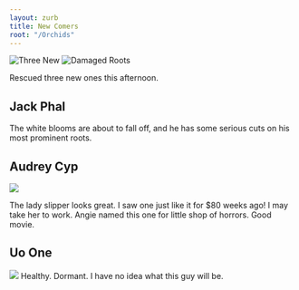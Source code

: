 ```yaml
---
layout: zurb
title: New Comers
root: "/Orchids"
---
```


<div id="featured"> 
     <img src="{{ site.baseurl}}/images/2012-06-09_three_new.jpg" alt="Three New" />
     <img src="{{ site.baseurl}}/images/2012-06-09_jack_phal_roots.jpg"  alt="Damaged Roots" />
</div>

Rescued three new ones this afternoon.

Jack Phal
---------
The white blooms are about to fall off, and he has some serious cuts on his most prominent roots.

Audrey Cyp
----------
<img src="{{ site.baseurl}}/images/2012-06-09_audrey_cyp.jpg" class="thumb">

The lady slipper looks great. I saw one just like it for $80 weeks ago! I may take her to work. Angie named this one for little shop of horrors. Good movie.  

Uo One
------------
<img src="{{ site.baseurl}}/images/2012-06-09_uo_one.jpg" class="thumb">
Healthy. Dormant. I have no idea what this guy will be. 
